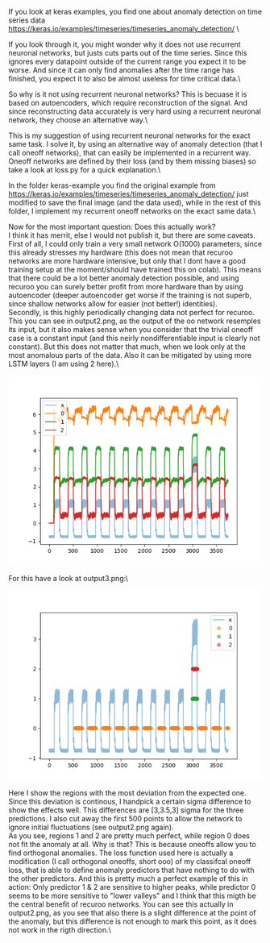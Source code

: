 If you look at keras examples, you find one about anomaly detection on time series data\
https://keras.io/examples/timeseries/timeseries_anomaly_detection/
\


If you look through it, you might wonder why it does not use recurrent neuronal networks, but justs cuts parts out of the time series.
Since this ignores every datapoint outside of the current range you expect it to be worse. And since it can only find anomalies after the time range has finished, you expect it to also be almost useless for time critical data.\

So why is it not using recurrent neuronal networks? This is becuase it is based on autoencoders, which require reconstruction of the signal. And since reconstructing data accurately is very hard using a recurrent neuronal network, they choose an alternative way.\

This is my suggestion of using recurrent neuronal networks for the exact same task. I solve it, by using an alternative way of anomaly detection (that I call oneoff networks), that can easily be implemented in a recurrent way. Oneoff networks are defined by their loss (and by them missing biases) so take a look at loss.py for a quick explanation.\

In the folder keras-example you find the original example from 
https://keras.io/examples/timeseries/timeseries_anomaly_detection/ just modified to save the final image (and the data used), while in the rest of this folder, I implement my recurrent oneoff networks on the exact same data.\

Now for the most important question: Does this actually work?\
I think it has merrit, else I would not publish it, but there are some caveats.\
First of all, I could only train a very small network O(1000) parameters, since this already stresses my hardware (this does not mean that recuroo networks are more hardware intensive, but only that I dont have a good training setup at the moment/should have trained this on colab). This means that there could be a lot better anomaly detection possible, and using recuroo you can surely better profit from more hardware than by using autoencoder (deeper autoencoder get worse if the training is not superb, since shallow networks allow for easier (not better!) identities).\
Secondly, is this highly periodically changing data not perfect for recuroo. This you can see in output2.png, as the output of the oo network resemples its input, but it also makes sense when you consider that the trivial oneoff case is a constant input (and this neirly nondifferentiable input is clearly not constant). But this does not matter that much, when we look only at the most anomalous parts of the data. Also it can be mitigated by using more LSTM layers (I am using 2 here).\

![output2.png](output2.png)

For this have a look at output3.png:\

![output3.png](output3.png)

Here I show the regions with the most deviation from the expected one. Since this deviation is continous, I handpick a certain sigma difference to show the effects well. This differences are [3,3.5,3] sigma for the three predictions. I also cut away the first 500 points to allow the network to ignore initial fluctuations (see output2.png again).\
As you see, regions 1 and 2 are pretty much perfect, while region 0 does not fit the anomaly at all. Why is that? This is because oneoffs allow you to find orthogonal anomalies. The loss function used here is actually a modification (I call orthogonal oneoffs, short ooo) of my classifcal oneoff loss, that is able to define anomaly predictors that have nothing to do with the other predictors. And this is pretty much a perfect example of this in action: Only predictor 1 & 2 are sensitive to higher peaks, while predictor 0 seems to be more sensitive to "lower valleys" and I think that this migth be the central benefit of recuroo networks. You can see this actually in output2.png, as you see that also there is a slight difference at the point of the anomaly, but this difference is not enough to mark this point, as it does not work in the rigth direction.\

